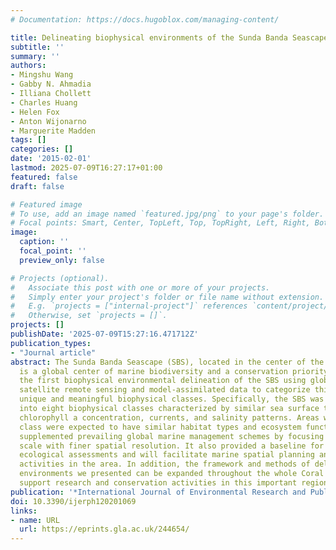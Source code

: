 ```yaml
---
# Documentation: https://docs.hugoblox.com/managing-content/

title: Delineating biophysical environments of the Sunda Banda Seascape, Indonesia
subtitle: ''
summary: ''
authors:
- Mingshu Wang
- Gabby N. Ahmadia
- Illiana Chollett
- Charles Huang
- Helen Fox
- Anton Wijonarno
- Marguerite Madden
tags: []
categories: []
date: '2015-02-01'
lastmod: 2025-07-09T16:27:17+01:00
featured: false
draft: false

# Featured image
# To use, add an image named `featured.jpg/png` to your page's folder.
# Focal points: Smart, Center, TopLeft, Top, TopRight, Left, Right, BottomLeft, Bottom, BottomRight.
image:
  caption: ''
  focal_point: ''
  preview_only: false

# Projects (optional).
#   Associate this post with one or more of your projects.
#   Simply enter your project's folder or file name without extension.
#   E.g. `projects = ["internal-project"]` references `content/project/deep-learning/index.md`.
#   Otherwise, set `projects = []`.
projects: []
publishDate: '2025-07-09T15:27:16.471712Z'
publication_types:
- "Journal article"
abstract: The Sunda Banda Seascape (SBS), located in the center of the Coral Triangle,
  is a global center of marine biodiversity and a conservation priority. We proposed
  the first biophysical environmental delineation of the SBS using globally available
  satellite remote sensing and model-assimilated data to categorize this area into
  unique and meaningful biophysical classes. Specifically, the SBS was partitioned
  into eight biophysical classes characterized by similar sea surface temperature,
  chlorophyll a concentration, currents, and salinity patterns. Areas within each
  class were expected to have similar habitat types and ecosystem functions. Our work
  supplemented prevailing global marine management schemes by focusing in on a regional
  scale with finer spatial resolution. It also provided a baseline for academic research,
  ecological assessments and will facilitate marine spatial planning and conservation
  activities in the area. In addition, the framework and methods of delineating biophysical
  environments we presented can be expanded throughout the whole Coral Triangle to
  support research and conservation activities in this important region.
publication: '*International Journal of Environmental Research and Public Health*'
doi: 10.3390/ijerph120201069
links:
- name: URL
  url: https://eprints.gla.ac.uk/244654/
---
```

